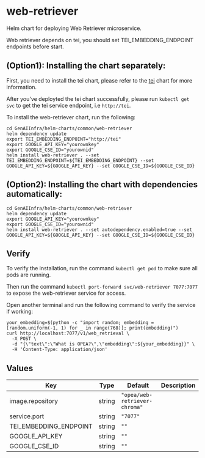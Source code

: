 # web-retriever

Helm chart for deploying Web Retriever microservice.

Web retriever depends on tei, you should set TEI_EMBEDDING_ENDPOINT endpoints before start.

## (Option1): Installing the chart separately:

First, you need to install the tei chart, please refer to the [tei](../tei) chart for more information.

After you've deployted the tei chart successfully, please run `kubectl get svc` to get the tei service endpoint, i.e `http://tei`.

To install the web-retriever chart, run the following:

```console
cd GenAIInfra/helm-charts/common/web-retriever
helm dependency update
export TEI_EMBEDDING_ENDPOINT="http://tei"
export GOOGLE_API_KEY="yourownkey"
export GOOGLE_CSE_ID="yourownid"
helm install web-retriever . --set TEI_EMBEDDING_ENDPOINT=${TEI_EMBEDDING_ENDPOINT} --set GOOGLE_API_KEY=${GOOGLE_API_KEY} --set GOOGLE_CSE_ID=${GOOGLE_CSE_ID}
```

## (Option2): Installing the chart with dependencies automatically:

```console
cd GenAIInfra/helm-charts/common/web-retriever
helm dependency update
export GOOGLE_API_KEY="yourownkey"
export GOOGLE_CSE_ID="yourownid"
helm install web-retriever . --set autodependency.enabled=true --set GOOGLE_API_KEY=${GOOGLE_API_KEY} --set GOOGLE_CSE_ID=${GOOGLE_CSE_ID}
```

## Verify

To verify the installation, run the command `kubectl get pod` to make sure all pods are running.

Then run the command `kubectl port-forward svc/web-retriever 7077:7077` to expose the web-retriever service for access.

Open another terminal and run the following command to verify the service if working:

```console
your_embedding=$(python -c "import random; embedding = [random.uniform(-1, 1) for _ in range(768)]; print(embedding)")
curl http://localhost:7077/v1/web_retrieval \
  -X POST \
  -d "{\"text\":\"What is OPEA?\",\"embedding\":${your_embedding}}" \
  -H 'Content-Type: application/json'
```

## Values

| Key                    | Type   | Default                       | Description |
| ---------------------- | ------ | ----------------------------- | ----------- |
| image.repository       | string | `"opea/web-retriever-chroma"` |             |
| service.port           | string | `"7077"`                      |             |
| TEI_EMBEDDING_ENDPOINT | string | `""`                          |             |
| GOOGLE_API_KEY         | string | `""`                          |             |
| GOOGLE_CSE_ID          | string | `""`                          |             |

